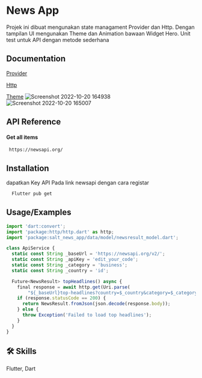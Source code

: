 
# News App

Projek ini dibuat mengunakan state managament Provider dan Http. Dengan tampilan UI mengunakan Theme dan Animation bawaan Widget Hero. Unit test untuk API dengan metode sederhana 
## Documentation

[Provider](https://pub.dev/packages/provider)

[Http](https://pub.dev/packages/http)

[Theme](https://material.io/design/material-studies/fortnightly.html)
![Screenshot 2022-10-20 164938](https://user-images.githubusercontent.com/103849124/196918934-be9529e5-ff3b-4100-99bd-404eaf1c50d5.png)
![Screenshot 2022-10-20 165007](https://user-images.githubusercontent.com/103849124/196918947-b7415ca1-eb3e-4c8a-8113-8604c8fd8d0f.png)

## API Reference

#### Get all items

```http
 https://newsapi.org/
```

## Installation

dapatkan Key API Pada link newsapi dengan cara registar

```bash
  Flutter pub get
```
    
## Usage/Examples

```javascript
import 'dart:convert';
import 'package:http/http.dart' as http;
import 'package:salt_news_app/data/model/newsresult_model.dart';

class ApiService {
  static const String _baseUrl = 'https://newsapi.org/v2/';
  static const String _apiKey = 'edit_your_code';
  static const String _category = 'business';
  static const String _country = 'id';

  Future<NewsResult> topHeadlines() async {
    final response = await http.get(Uri.parse(
        "${_baseUrl}top-headlines?country=$_country&category=$_category&apiKey=$_apiKey"));
    if (response.statusCode == 200) {
      return NewsResult.fromJson(json.decode(response.body));
    } else {
      throw Exception('Failed to load top headlines');
    }
  }
}

```


## 🛠 Skills
Flutter, Dart

